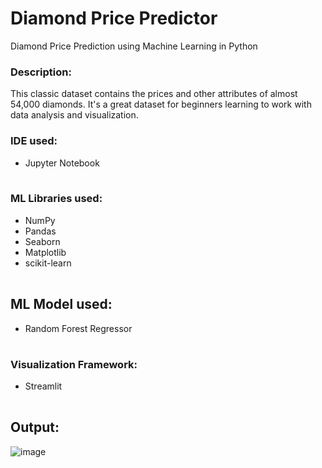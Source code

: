 # Diamond Price Predictor
Diamond Price Prediction using Machine Learning in Python

### Description:
This classic dataset contains the prices and other attributes of almost 54,000 diamonds. It's a great dataset for beginners learning to work with data analysis and visualization.

### IDE used:
<table>
  <ul>
    <li>Jupyter Notebook</li>
  </ul>
</table>

### ML Libraries used:
<table>
  <ul>
    <li>NumPy</li>
    <li>Pandas</li>
    <li>Seaborn</li>
    <li>Matplotlib</li>
    <li>scikit-learn</li>
  </ul>
</table>

## ML Model used:
<table>
  <ul>
    <li>Random Forest Regressor</li>
  </ul>
</table>

### Visualization Framework:
<table>
  <ul>
    <li>Streamlit</li>
  </ul>
</table>

## Output:
![image](https://user-images.githubusercontent.com/40735736/198985258-d164c587-c67e-44f1-ae4d-5bd1feb133b5.png)
